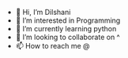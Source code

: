 - 👋 Hi, I’m Dilshani 
- 👀 I’m interested in Programming
- 🌱 I’m currently learning python 
- 💞️ I’m looking to collaborate on ^
- 📫 How to reach me @

<!---
SadNaRathnayake/SadNaRathnayake is a ✨ special ✨ repository because its `README.md` (this file) appears on your GitHub profile.
You can click the Preview link to take a look at your changes.
--->
